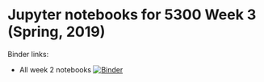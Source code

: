 # Jupyter notebooks for 5300 Week 3 (Spring, 2019)

Binder links:

* All week 2 notebooks [![Binder](https://mybinder.org/badge_logo.svg)](https://mybinder.org/v2/gh/furnstahl/5300-notebooks/master?filepath=week_3)



